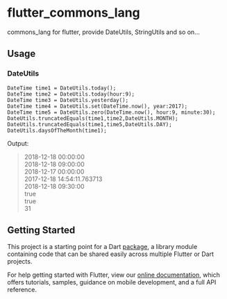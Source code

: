 # flutter_commons_lang

commons_lang for flutter, provide DateUtils, StringUtils and so on...

## Usage

### DateUtils
```
DateTime time1 = DateUtils.today();
DateTime time2 = DateUtils.today(hour:9);
DateTime time3 = DateUtils.yesterday();
DateTime time4 = DateUtils.set(DateTime.now(), year:2017);
DateTime time5 = DateUtils.zero(DateTime.now(), hour:9, minute:30);
DateUtils.truncatedEquals(time1,time2,DateUtils.MONTH);
DateUtils.truncatedEquals(time1,time5,DateUtils.DAY);
DateUtils.daysOfTheMonth(time1);
```
Output:
> 2018-12-18 00:00:00<br>
> 2018-12-18 09:00:00<br>
> 2018-12-17 00:00:00<br>
> 2017-12-18 14:54:11.763713<br>
> 2018-12-18 09:30:00<br>
> true<br>
> true<br>
> 31<br>

## Getting Started

This project is a starting point for a Dart
[package](https://flutter.io/developing-packages/),
a library module containing code that can be shared easily across
multiple Flutter or Dart projects.

For help getting started with Flutter, view our 
[online documentation](https://flutter.io/docs), which offers tutorials, 
samples, guidance on mobile development, and a full API reference.
